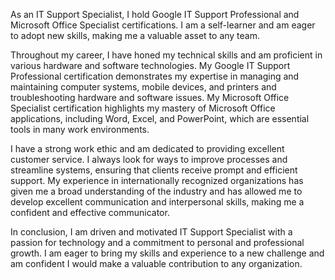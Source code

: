 As an IT Support Specialist, I hold Google IT Support Professional and Microsoft Office Specialist certifications. I am a self-learner and am eager to adopt new skills, making me a valuable asset to any team.

Throughout my career, I have honed my technical skills and am proficient in various hardware and software technologies. My Google IT Support Professional certification demonstrates my expertise in managing and maintaining computer systems, mobile devices, and printers and troubleshooting hardware and software issues. My Microsoft Office Specialist certification highlights my mastery of Microsoft Office applications, including Word, Excel, and PowerPoint, which are essential tools in many work environments.

I have a strong work ethic and am dedicated to providing excellent customer service. I always look for ways to improve processes and streamline systems, ensuring that clients receive prompt and efficient support. My experience in internationally recognized organizations has given me a broad understanding of the industry and has allowed me to develop excellent communication and interpersonal skills, making me a confident and effective communicator.

In conclusion, I am driven and motivated IT Support Specialist with a passion for technology and a commitment to personal and professional growth. I am eager to bring my skills and experience to a new challenge and am confident I would make a valuable contribution to any organization.
